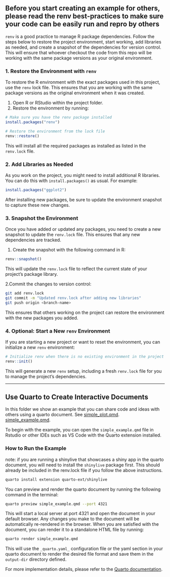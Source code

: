 
## Before you start creating an example for others, please read the renv best-practices to make sure your code can be easily run and repro by others

`renv` is a good practice to manage R package dependencies. Follow the steps below to restore the project environment, 
start working, add libraries as needed, and create a snapshot of the dependencies for version control. This will ensure that whoever checkout the code from this repo will be
working with the same package versions as your original environment.

### 1. Restore the Environment with `renv`

To restore the R environment with the exact packages used in this project, use the `renv` lock file.
This ensures that you are working with the same package versions as the original environment when it was created.

1. Open R or RStudio within the project folder.
2. Restore the environment by running:

```r
# Make sure you have the renv package installed
install.packages("renv")

# Restore the environment from the lock file
renv::restore()
```

This will install all the required packages as installed as listed in the `renv.lock` file.

### 2. Add Libraries as Needed

As you work on the project, you might need to install additional R libraries. You can do this with `install.packages()` as usual. For example:

```r
install.packages("ggplot2")
```

After installing new packages, be sure to update the environment snapshot to capture these new changes.

### 3. Snapshot the Environment

Once you have added or updated any packages, you need to create a new snapshot to update the `renv.lock` file. This ensures that any new dependencies are tracked.

1. Create the snapshot with the following command in R:

```r
renv::snapshot()
```

This will update the `renv.lock` file to reflect the current state of your project’s package library.

2.Commit the changes to version control:

```bash
git add renv.lock
git commit -m "Updated renv.lock after adding new libraries"
git push origin <branch-name>
```

This ensures that others working on the project can restore the environment with the new packages you added.

### 4. Optional: Start a New `renv` Environment

If you are starting a new project or want to reset the environment, you can initialize a new `renv` environment:

```r
# Initialize renv when there is no existing environment in the project
renv::init()
```

This will generate a new `renv` setup, including a fresh `renv.lock` file for you to manage the project’s dependencies.

---

## Use Quarto to Create Interactive Documents

In this folder we show an example that you can share code and ideas with others using a quarto document. See
[simple_plot.qmd](./simple_plot/simple_plot.qmd).
[simple_example.qmd](./shinylive_demo/simple_example.qmd).


To begin with the example, you can open the `simple_example.qmd` file in Rstudio or other IDEs such as VS Code with the Quarto extension installed.

### How to Run the Example

note: if you are running a shinylive that showcases a shiny app in the quarto document, you will need to install the `shinylive` package first. 
This should already be included in the renv.lock file if you follow the above instructions.

```bash
quarto install extension quarto-ext/shinylive
```

You can preview and render the quarto document by running the following command in the terminal:

```bash
quarto preview simple_example.qmd --port 4321
```
This will start a local server at port 4321 and open the document in your default browser. 
Any changes you make to the document will be automatically re-rendered in the browser. 
When you are satisfied with the document, you can render it to a standalone HTML file by running:

```bash
quarto render simple_example.qmd
```

This will use the `_quarto.yaml_` configuration file or the yaml section in your quarto document to render the desired file format and save them in the `output-dir` directory defined.

For more implementation details, please refer to the [Quarto documentation](https://quarto.org/).

